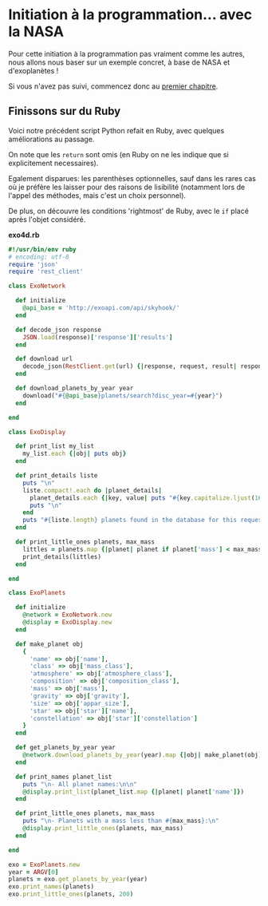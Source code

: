 # Initiation à la programmation... avec la NASA

Pour cette initiation à la programmation pas vraiment comme les autres, nous
allons nous baser sur un exemple concret, à base de NASA et d'exoplanètes&nbsp;!

Si vous n'avez pas suivi, commencez donc au [premier chapitre]().

## Finissons sur du Ruby

Voici notre précédent script Python refait en Ruby, avec quelques améliorations au passage.

On note que les `return` sont omis (en Ruby on ne les indique que si explicitement necessaires).

Egalement disparues: les parenthèses optionnelles, sauf dans les rares cas où je préfère les laisser pour des raisons de lisibilité (notamment lors de l'appel des méthodes, mais c'est un choix personnel).

De plus, on découvre les conditions 'rightmost' de Ruby, avec le `if` placé après l'objet considéré.

**exo4d.rb**

```ruby
#!/usr/bin/env ruby
# encoding: utf-8
require 'json'
require 'rest_client'

class ExoNetwork

  def initialize
    @api_base = 'http://exoapi.com/api/skyhook/'
  end

  def decode_json response
    JSON.load(response)['response']['results']
  end

  def download url
    decode_json(RestClient.get(url) {|response, request, result| response})
  end

  def download_planets_by_year year
    download("#{@api_base}planets/search?disc_year=#{year}")
  end

end

class ExoDisplay

  def print_list my_list
    my_list.each {|obj| puts obj}
  end

  def print_details liste
    puts "\n"
    liste.compact!.each do |planet_details|
      planet_details.each {|key, value| puts "#{key.capitalize.ljust(16)} #{value.to_s.capitalize}"}
      puts "\n"
    end
    puts "#{liste.length} planets found in the database for this request\n"
  end

  def print_little_ones planets, max_mass
    littles = planets.map {|planet| planet if planet['mass'] < max_mass}
    print_details(littles)
  end

end

class ExoPlanets

  def initialize
    @network = ExoNetwork.new
    @display = ExoDisplay.new
  end

  def make_planet obj
    {
      'name' => obj['name'],
      'class' => obj['mass_class'],
      'atmosphere' => obj['atmosphere_class'],
      'composition' => obj['composition_class'],
      'mass' => obj['mass'],
      'gravity' => obj['gravity'],
      'size' => obj['appar_size'],
      'star' => obj['star']['name'],
      'constellation' => obj['star']['constellation']
    }
  end

  def get_planets_by_year year
    @network.download_planets_by_year(year).map {|obj| make_planet(obj)}
  end

  def print_names planet_list
    puts "\n- All planet names:\n\n"
    @display.print_list(planet_list.map {|planet| planet['name']})
  end

  def print_little_ones planets, max_mass
    puts "\n- Planets with a mass less than #{max_mass}:\n"
    @display.print_little_ones(planets, max_mass)
  end

end

exo = ExoPlanets.new
year = ARGV[0]
planets = exo.get_planets_by_year(year)
exo.print_names(planets)
exo.print_little_ones(planets, 200)
```  


